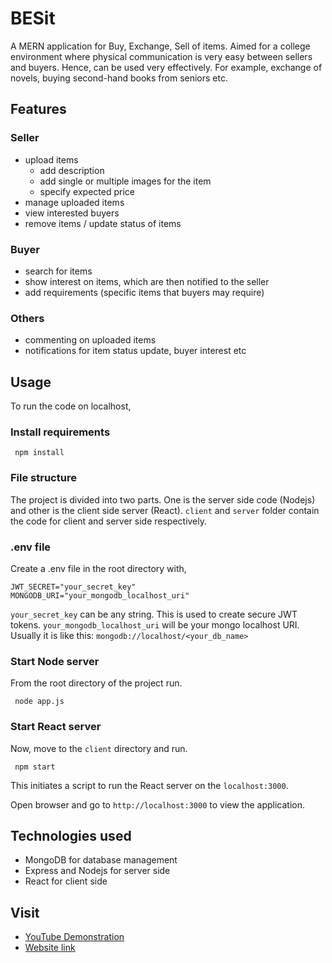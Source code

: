 # BESit
A MERN application for Buy, Exchange, Sell of items. Aimed for a college environment where physical communication is very easy between sellers and buyers. Hence, can be used very effectively. For example, exchange of novels, buying second-hand books from seniors etc.

## Features

### Seller
- upload items
  - add description
  - add single or multiple images for the item
  - specify expected price
- manage uploaded items
- view interested buyers
- remove items / update status of items

### Buyer
- search for items
- show interest on items, which are then notified to the seller
- add requirements (specific items that buyers may require)

### Others
- commenting on uploaded items
- notifications for item status update, buyer interest etc

## Usage
To run the code on localhost,

### Install requirements
<pre><code> npm install </code></pre>

### File structure
The project is divided into two parts. One is the server side code (Nodejs) and other is the client side server (React).
`client` and `server` folder contain the code for client and server side respectively.

### .env file
Create a .env file in the root directory with,
```
JWT_SECRET="your_secret_key"
MONGODB_URI="your_mongodb_localhost_uri"
```

``your_secret_key`` can be any string. This is used to create secure JWT tokens.
``your_mongodb_localhost_uri`` will be your mongo localhost URI.
Usually it is like this:
``mongodb://localhost/<your_db_name>``

### Start Node server
From the root directory of the project run.
<pre><code> node app.js </code></pre>

### Start React server
Now, move to the `client` directory and run.
<pre><code> npm start </code></pre>
This initiates a script to run the React server on the `localhost:3000`.

Open browser and go to `http://localhost:3000` to view the application.

## Technologies used
- MongoDB for database management 
- Express and Nodejs for server side
- React for client side

## Visit
* [YouTube Demonstration](https://www.youtube.com/watch?v=Q8lC6du36Cw)
* [Website link](https://floating-gorge-21434.herokuapp.com/)
